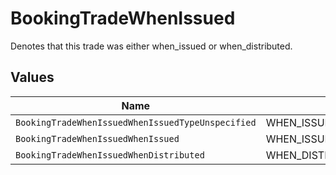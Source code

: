 # BookingTradeWhenIssued

Denotes that this trade was either when_issued or when_distributed.


## Values

| Name                                              | Value                                             |
| ------------------------------------------------- | ------------------------------------------------- |
| `BookingTradeWhenIssuedWhenIssuedTypeUnspecified` | WHEN_ISSUED_TYPE_UNSPECIFIED                      |
| `BookingTradeWhenIssuedWhenIssued`                | WHEN_ISSUED                                       |
| `BookingTradeWhenIssuedWhenDistributed`           | WHEN_DISTRIBUTED                                  |
